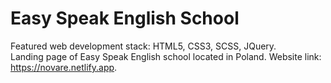 # Easy Speak English School
Featured web development stack: HTML5, CSS3, SCSS, JQuery.<br>
Landing page of Easy Speak English school located in Poland.
Website link: https://novare.netlify.app.